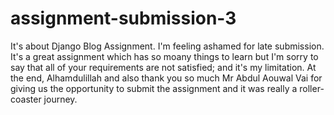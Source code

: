 # assignment-submission-3

It's about Django Blog Assignment. I'm feeling ashamed for late submission. It's a great assignment which has so moany things to learn but I'm sorry to say that all of your requirements are not satisfied; and it's my limitation. At the end, Alhamdulillah and also thank you so much Mr Abdul Aouwal Vai for giving us the opportunity to submit the assignment and it was really a roller-coaster journey.